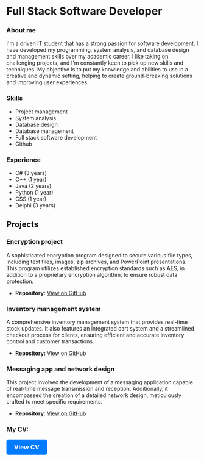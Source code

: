 # Full Stack Software Developer

### About me
I'm a driven IT student that has a strong passion for software development. I have developed my programming, system analysis, and database design and management skills over my academic career. I like taking on challenging projects, and I'm constantly keen to pick up new skills and techniques. My objective is to put my knowledge and abilities to use in a creative and dynamic setting, helping to create ground-breaking solutions and improving user experiences.

### Skills
- Project management
- System analysis
- Database design
- Database management
- Full stack software development
- Github

### Experience
- C# (3 years)
- C++ (1 year)
- Java (2 years)
- Python (1 year)
- CSS (1 year)
- Delphi (3 years)

## Projects

### Encryption project
A sophisticated encryption program designed to secure various file types, including text files, images, zip archives, and PowerPoint presentations. This program utilizes established encryption standards such as AES, in addition to a proprietary encryption algorithm, to ensure robust data protection.
- **Repository:** [View on GitHub](https://github.com/JL-Coetzee/Encryption-project)

### Inventory management system
A comprehensive inventory management system that provides real-time stock updates. It also features an integrated cart system and a streamlined checkout process for clients, ensuring efficient and accurate inventory control and customer transactions.
- **Repository:** [View on GitHub](https://github.com/JL-Coetzee/Inventory-management-system)

### Messaging app and network design
This project involved the development of a messaging application capable of real-time message transmission and reception. Additionally, it encompassed the creation of a detailed network design, meticulously crafted to meet specific requirements.
- **Repository:** [View on GitHub](https://github.com/JL-Coetzee/Network-design-and-chat-app)

### My CV:

<a href="assests/img/NormalCV.pdf" target="_blank" style="display: inline-block; padding: 10px 20px; font-size: 16px; font-weight: bold; color: white; background-color: #007bff; text-align: center; text-decoration: none; border-radius: 5px;">View CV</a>


